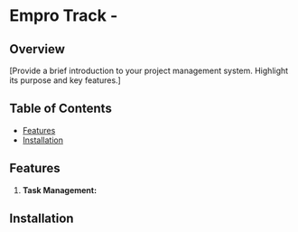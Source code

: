# Empro Track - 

## Overview

[Provide a brief introduction to your project management system. Highlight its purpose and key features.]

## Table of Contents

- [Features](#features)
- [Installation](#installation)

## Features

1. **Task Management:**

## Installation
